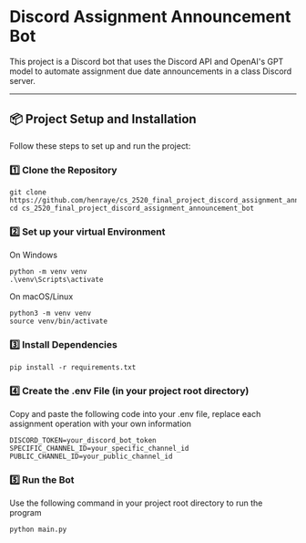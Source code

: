 # Discord Assignment Announcement Bot

This project is a Discord bot that uses the Discord API and OpenAI's GPT model to automate assignment due date announcements in a class Discord server.

---

## 📦 Project Setup and Installation

Follow these steps to set up and run the project:

### 1️⃣ Clone the Repository
```
git clone https://github.com/henraye/cs_2520_final_project_discord_assignment_announcement_bot
cd cs_2520_final_project_discord_assignment_announcement_bot
```
### 2️⃣ Set up your virtual Environment
On Windows
```
python -m venv venv
.\venv\Scripts\activate
```
 On macOS/Linux
```
python3 -m venv venv
source venv/bin/activate
```

### 3️⃣ Install Dependencies
```
pip install -r requirements.txt
```

### 4️⃣ Create the .env File (in your project root directory)
Copy and paste the following code into your .env file, replace each assignment operation with your own information
```
DISCORD_TOKEN=your_discord_bot_token
SPECIFIC_CHANNEL_ID=your_specific_channel_id
PUBLIC_CHANNEL_ID=your_public_channel_id
```

### 5️⃣ Run the Bot
Use the following command in your project root directory to run the program
```
python main.py
```

